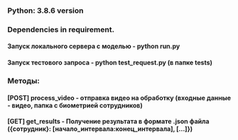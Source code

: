 ### Python: 3.8.6 version

### Dependencies in requirement.

#### Запуск локального сервера с моделью - python run.py

#### Запуск тестового запроса - python test_request.py (в папке tests)

### Методы:

#### [POST] process_video - отправка видео на обработку (входные данные - видео, папка с биометрией сотрудников)

#### [GET] get_results - Получение результата в формате .json файла ({сотрудник}: [начало_интервала:конец_интервала], [...]})
